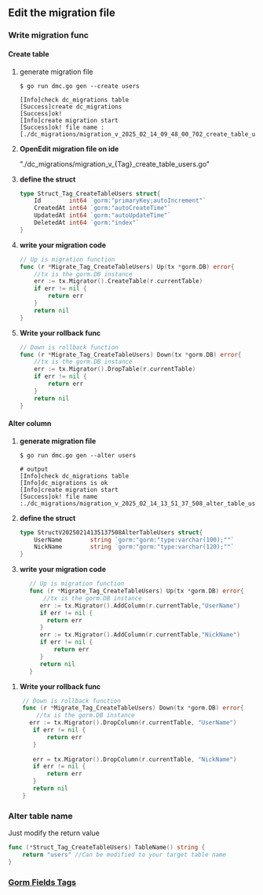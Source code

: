 ## Edit the migration file

###  Write migration func
####  Create table
1. generate migration file
    ```shell
    $ go run dmc.go gen --create users
    ```
    ```shell
    [Info]check dc_migrations table
    [Success]create dc_migrations
    [Success]ok!
    [Info]create migration start
    [Success]ok! file name :[./dc_migrations/migration_v_2025_02_14_09_48_00_702_create_table_users.go]
    ```
1. **OpenEdit migration file on ide** 

   "./dc_migrations/migration_v_{Tag}_create_table_users.go"
1. **define the struct**
    ```go
    type Struct_Tag_CreateTableUsers struct{
        Id        int64 `gorm:"primaryKey;autoIncrement"`
        CreatedAt int64 `gorm:"autoCreateTime"`
        UpdatedAt int64 `gorm:"autoUpdateTime"`
        DeletedAt int64 `gorm:"index"`
    }
    ```
1. **write your migration code**
    ```go
    // Up is migration function
    func (r *Migrate_Tag_CreateTableUsers) Up(tx *gorm.DB) error{
        //tx is the gorm.DB instance
        err := tx.Migrator().CreateTable(r.currentTable)
        if err != nil {
            return err
        }
        return nil
    }
    ```
1. **Write your rollback func**
    ```go
    // Down is rollback function
    func (r *Migrate_Tag_CreateTableUsers) Down(tx *gorm.DB) error{
        //tx is the gorm.DB instance
        err := tx.Migrator().DropTable(r.currentTable)
        if err != nil {
            return err
        }
        return nil
    }
    ```
####  Alter column
1. **generate migration file**
    ```shell
    $ go run dmc.go gen --alter users
    ```
    ```shell
    # output
    [Info]check dc_migrations table
    [Info]dc_migrations is ok
    [Info]create migration start
    [Success]ok! file name :./dc_migrations/migration_v_2025_02_14_13_51_37_508_alter_table_users.go
    ```
1. **define the struct**
    ```go
    type StructV20250214135137508AlterTableUsers struct{
	    UserName        string `gorm:"gorm:"type:varchar(100);""`
	    NickName        string `gorm:"gorm:"type:varchar(120);""`
    }
    ```

1. **write your migration code**
 ```go
       // Up is migration function
       func (r *Migrate_Tag_CreateTableUsers) Up(tx *gorm.DB) error{
           //tx is the gorm.DB instance
          err := tx.Migrator().AddColumn(r.currentTable,"UserName")
          if err != nil {
            return err
          }
          err := tx.Migrator().AddColumn(r.currentTable,"NickName")
          if err != nil {
              return err
          }
          return nil
       }
```

1. **Write your rollback func**
```go
    // Down is rollback function
    func (r *Migrate_Tag_CreateTableUsers) Down(tx *gorm.DB) error{
        //tx is the gorm.DB instance
      err := tx.Migrator().DropColumn(r.currentTable, "UserName")
       if err != nil {
           return err
       }
   
       err = tx.Migrator().DropColumn(r.currentTable, "NickName")
       if err != nil {
           return err
       }
       return nil
    }
```
###  Alter table name
Just modify the return value
```go
func (*Struct_Tag_CreateTableUsers) TableName() string {
	return "users" //Can be modified to your target table name
}
```

###  [Gorm Fields Tags](https://gorm.io/docs/models.html#Fields-Tags)
